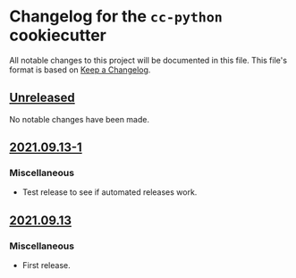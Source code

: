 # Changelog for the `cc-python` cookiecutter

All notable changes to this project will be documented in this file. This
file's format is based on [Keep a Changelog].

[Keep a Changelog]: https://keepachangelog.com/en/1.0.0/

## [Unreleased](https://github.com/bbugyi200/cc-python/compare/2021.09.13-1...HEAD)

No notable changes have been made.

## [2021.09.13-1](https://github.com/bbugyi200/cc-python/compare/2021.09.13...2021.09.13-1)

### Miscellaneous

* Test release to see if automated releases work.

## [2021.09.13](https://github.com/bbugyi200/cc-python/releases/tag/2021.09.13)

### Miscellaneous

* First release.
